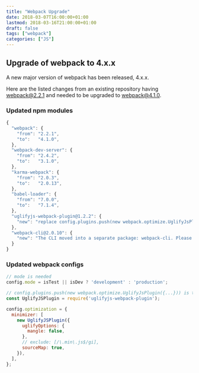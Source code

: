 ```yaml
---
title: "Webpack Upgrade"
date: 2018-03-07T16:00:00+01:00
lastmod: 2018-03-16T21:00:00+01:00
draft: false
tags: ["webpack"]
categories: ["JS"]
---
```



## Upgrade of webpack to 4.x.x

A new major version of webpack has been released, 4.x.x.

Here are the listed changes from an existing repository having webpack@2.2.1 and needed to be upgraded to webpack@4.1.0.

<!--more-->

### Updated npm modules

```javascript
{
  "webpack": {
    "from": "2.2.1",
    "to":   "4.1.0",
  },
  "webpack-dev-server": {
    "from": "2.4.2",
    "to":   "3.1.0",
  },
  "karma-webpack": {
    "from": "2.0.3",
    "to":   "2.0.13",
  },
  "babel-loader": {
    "from": "7.0.0",
    "to":   "7.1.4",
  },
  "uglifyjs-webpack-plugin@1.2.2": {
    "new": "replace config.plugins.push(new webpack.optimize.UglifyJsPlugin({...}))"
  },
  "webpack-cli@2.0.10": {
    "new": "The CLI moved into a separate package: webpack-cli. Please install 'webpack-cli' in addition to webpack itself to use the CLI."
  }
}
```

### Updated webpack configs

```javascript
// mode is needed
config.mode = isTest || isDev ? 'development' : 'production';

// config.plugins.push(new webpack.optimize.UglifyJsPlugin({...})) is to be replaced by:
const UglifyJSPlugin = require('uglifyjs-webpack-plugin');

config.optimization = {
  minimizer: [
    new UglifyJSPlugin({
      uglifyOptions: {
        mangle: false,
      },
      // exclude: [/\.min\.js$/gi],
      sourceMap: true,
    }),
  ],
};
```
